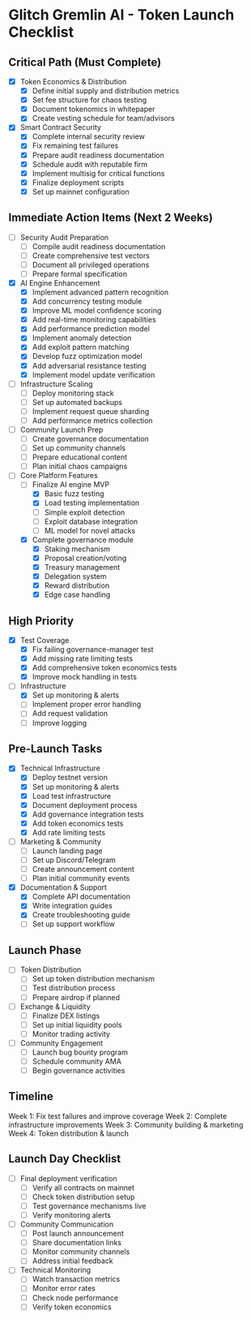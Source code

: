 # Glitch Gremlin AI - Token Launch Checklist

## Critical Path (Must Complete)
- [x] Token Economics & Distribution
  - [x] Define initial supply and distribution metrics
  - [x] Set fee structure for chaos testing
  - [x] Document tokenomics in whitepaper
  - [x] Create vesting schedule for team/advisors

- [x] Smart Contract Security
  - [x] Complete internal security review
  - [x] Fix remaining test failures
  - [x] Prepare audit readiness documentation
  - [x] Schedule audit with reputable firm
  - [x] Implement multisig for critical functions
  - [x] Finalize deployment scripts
  - [x] Set up mainnet configuration

## Immediate Action Items (Next 2 Weeks)
- [ ] Security Audit Preparation
  - [ ] Compile audit readiness documentation
  - [ ] Create comprehensive test vectors
  - [ ] Document all privileged operations
  - [ ] Prepare formal specification

- [x] AI Engine Enhancement
  - [x] Implement advanced pattern recognition
  - [x] Add concurrency testing module
  - [x] Improve ML model confidence scoring
  - [x] Add real-time monitoring capabilities
  - [x] Add performance prediction model
  - [x] Implement anomaly detection
  - [x] Add exploit pattern matching
  - [x] Develop fuzz optimization model
  - [x] Add adversarial resistance testing
  - [x] Implement model update verification

- [ ] Infrastructure Scaling
  - [ ] Deploy monitoring stack
  - [ ] Set up automated backups
  - [ ] Implement request queue sharding
  - [ ] Add performance metrics collection

- [ ] Community Launch Prep
  - [ ] Create governance documentation
  - [ ] Set up community channels
  - [ ] Prepare educational content
  - [ ] Plan initial chaos campaigns

- [ ] Core Platform Features
  - [ ] Finalize AI engine MVP
    - [x] Basic fuzz testing
    - [x] Load testing implementation
    - [ ] Simple exploit detection
    - [ ] Exploit database integration
    - [ ] ML model for novel attacks
  - [x] Complete governance module
    - [x] Staking mechanism
    - [x] Proposal creation/voting
    - [x] Treasury management
    - [x] Delegation system
    - [x] Reward distribution
    - [x] Edge case handling

## High Priority
- [x] Test Coverage
  - [x] Fix failing governance-manager test
  - [x] Add missing rate limiting tests
  - [x] Add comprehensive token economics tests
  - [x] Improve mock handling in tests

- [ ] Infrastructure
  - [x] Set up monitoring & alerts
  - [ ] Implement proper error handling
  - [ ] Add request validation
  - [ ] Improve logging

## Pre-Launch Tasks
- [x] Technical Infrastructure
  - [x] Deploy testnet version
  - [x] Set up monitoring & alerts
  - [x] Load test infrastructure
  - [x] Document deployment process
  - [x] Add governance integration tests
  - [x] Add token economics tests
  - [x] Add rate limiting tests

- [ ] Marketing & Community
  - [ ] Launch landing page
  - [ ] Set up Discord/Telegram
  - [ ] Create announcement content
  - [ ] Plan initial community events

- [x] Documentation & Support
  - [x] Complete API documentation
  - [x] Write integration guides
  - [x] Create troubleshooting guide
  - [ ] Set up support workflow

## Launch Phase
- [ ] Token Distribution
  - [ ] Set up token distribution mechanism
  - [ ] Test distribution process
  - [ ] Prepare airdrop if planned

- [ ] Exchange & Liquidity
  - [ ] Finalize DEX listings
  - [ ] Set up initial liquidity pools
  - [ ] Monitor trading activity

- [ ] Community Engagement
  - [ ] Launch bug bounty program
  - [ ] Schedule community AMA
  - [ ] Begin governance activities

## Timeline
Week 1: Fix test failures and improve coverage
Week 2: Complete infrastructure improvements
Week 3: Community building & marketing
Week 4: Token distribution & launch

## Launch Day Checklist
- [ ] Final deployment verification
  - [ ] Verify all contracts on mainnet
  - [ ] Check token distribution setup
  - [ ] Test governance mechanisms live
  - [ ] Verify monitoring alerts
  
- [ ] Community Communication
  - [ ] Post launch announcement
  - [ ] Share documentation links
  - [ ] Monitor community channels
  - [ ] Address initial feedback

- [ ] Technical Monitoring
  - [ ] Watch transaction metrics
  - [ ] Monitor error rates
  - [ ] Check node performance
  - [ ] Verify token economics
